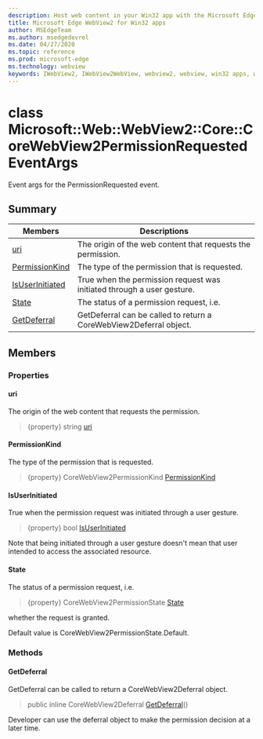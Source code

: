 ```yaml
---
description: Host web content in your Win32 app with the Microsoft Edge WebView2 control
title: Microsoft Edge WebView2 for Win32 apps
author: MSEdgeTeam
ms.author: msedgedevrel
ms.date: 04/27/2020
ms.topic: reference
ms.prod: microsoft-edge
ms.technology: webview
keywords: IWebView2, IWebView2WebView, webview2, webview, win32 apps, win32, edge, ICoreWebView2, ICoreWebView2Controller, browser control, edge html
---
```


# class Microsoft::Web::WebView2::Core::CoreWebView2PermissionRequestedEventArgs 

Event args for the PermissionRequested event.

## Summary

 Members                        | Descriptions
--------------------------------|---------------------------------------------
[uri](#uri) | The origin of the web content that requests the permission.
[PermissionKind](#permissionkind) | The type of the permission that is requested.
[IsUserInitiated](#isuserinitiated) | True when the permission request was initiated through a user gesture.
[State](#state) | The status of a permission request, i.e.
[GetDeferral](#getdeferral) | GetDeferral can be called to return a CoreWebView2Deferral object.

## Members

### Properties

#### uri 

The origin of the web content that requests the permission.

> {property} string [uri](#uri)

#### PermissionKind 

The type of the permission that is requested.

> {property} CoreWebView2PermissionKind [PermissionKind](#permissionkind)

#### IsUserInitiated 

True when the permission request was initiated through a user gesture.

> {property} bool [IsUserInitiated](#isuserinitiated)

Note that being initiated through a user gesture doesn't mean that user intended to access the associated resource.

#### State 

The status of a permission request, i.e.

> {property} CoreWebView2PermissionState [State](#state)

whether the request is granted.

Default value is CoreWebView2PermissionState.Default.

### Methods

#### GetDeferral 

GetDeferral can be called to return a CoreWebView2Deferral object.

> public inline CoreWebView2Deferral [GetDeferral](#getdeferral)()

Developer can use the deferral object to make the permission decision at a later time.

